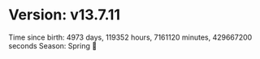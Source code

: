 # Version: v13.7.11
Time since birth: 4973 days, 119352 hours, 7161120 minutes, 429667200 seconds
Season: Spring 🌸

